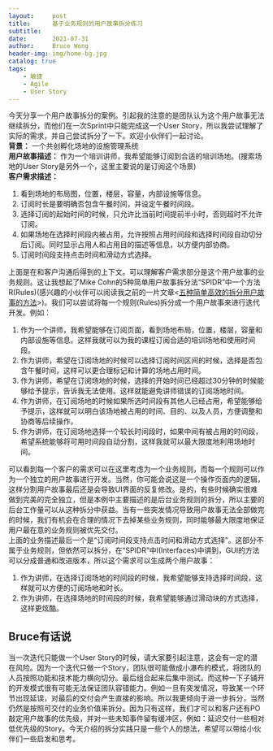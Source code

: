 ```yaml
---
layout:     post
title:      基于业务规则的用户故事拆分练习 
subtitle:   
date:       2021-07-31
author:     Bruce Wong
header-img: img/home-bg.jpg 
catalog: true
tags:
    - 敏捷
    - Agile
    - User Story
---
```


今天分享一个用户故事拆分的案例。引起我的注意的是团队认为这个用户故事无法继续拆分，而他们在一次Sprint中只能完成这一个User Story，所以我尝试理解了实际的需求，并自己尝试拆分了一下。欢迎小伙伴们一起讨论。  
**背景：** 一个共创孵化场地的设施管理系统  
**用户故事描述：** 作为一个培训讲师，我希望能够订阅到合适的培训场地。(搜索场地的User Story是另外一个，这里主要说的是订阅这个场景)  
**客户需求描述：**  
1. 看到场地的布局图，位置，楼层，容量，内部设施等信息。  
2. 订阅时长是要明确否包含午餐时间，并设定午餐时间段。 
3. 选择订阅的起始时间的时候，只允许比当前时间提前半小时，否则超时不允许订阅。  
4. 如果场地在选择时间段内被占用，允许按照占用时间段和选择时间段自动切分后订阅。同时显示占用人和占用目的描述等信息，以方便内部协商。  
5. 订阅时间段支持点击时间和滑动方式选择。  

上面是在和客户沟通后得到的上下文。可以理解客户需求部分是这个用户故事的业务规则。这让我想起了Mike Cohn的5种简单用户故事拆分法“SPIDR”中一个方法R(Rules)(感兴趣的小伙伴可以阅读我之前的一片文章<[五种简单高效的拆分用户故事的方法](https://brucetalk.com/2020/09/26/split-userstory/)>)。我们可以尝试将每一个规则(Rules)拆分成一个用户故事来进行迭代开发。例如：
1. 作为一个讲师，我希望能够在订阅页面，看到场地布局，位置，楼层，容量和内部设施等信息。这样我就可以为我的课程订阅合适的培训场地和使用时间段。  
2. 作为讲师，希望在订阅场地的时候可以选择订阅时间区间的时候，选择是否包含午餐时间，这样可以更合理标记和计算的场地占用时间。  
3. 作为讲师，希望在订阅场地的时候，选择的开始时间已经超过30分钟的时候能够给予提示，告诉我无法使用。这样就能避免讲师错误的订阅场地时间。  
4. 作为讲师，在订阅场地的时候如果所选时间段有其他人已经占用，希望能够给予提示，这样就可以明白该场地被占用的时间、目的、以及人员，方便调整和协商等后续操作。  
5. 作为讲师，在订阅场地选择一个较长时间段时，如果中间有被占用的时间段，希望系统能够将可用时间段自动分割，这样我就可以最大限度地利用场地时间。  

可以看到每一个客户的需求可以在这里考虑为一个业务规则，而每一个规则可以作为一个独立的用户故事进行开发。当然，你可能会说这是一个操作页面内的逻辑，这样分割用户故事最后还是会导致UI界面的反复修改。是的，有些时候确实很难做到完美的完全独立，但是本例中主要描述的是后台业务规则的拆分，所以主要的后台工作量可以从这种拆分中获益。当有一些突发情况导致用户故事无法全部做完的时候，我们有机会在合理的情况下去掉某些业务规则，同时能够最大限度地保证用户最在意的业务规则被优先交付。  
上面的业务描述最后一个是“订阅时间段支持点击时间和滑动方式选择”。这部分不属于业务规则，但依然可以拆分，在“SPIDR”中I(Interfaces)中讲到，GUI的方法可以分成普通和改进版本，所以这个需求可以生成两个用户故事：
1. 作为讲师，在选择订阅场地的时间段的时候，我希望能够支持选择时间段，这样就可以方便的订阅场地和时长。  
2. 作为讲师，在选择场地的时间段的时候，我希望能够通过滑动块的方式选择，这样更炫酷。  


## Bruce有话说  
当一次迭代只能做一个User Story的时候，请大家要引起注意，这会有一定的潜在风险。因为一个迭代只做一个Story，团队很可能做成小瀑布的模式，将团队的人员按照功能和技术能力横向切分。最后组合起来后集中测试。而这种一下子铺开的开发模式很有可能无法保证团队容错能力。例如一旦有突发情况，导致某一个环节出现延误，对最后的交付会产生直接的影响。所以我更倾向于进一步拆分，当然仍然是按照可交付的业务价值来拆分。因为只有这样，我们才可以和客户还有PO敲定用户故事的优先级，并对一些未知事件留有缓冲区，例如：延迟交付一些相对低优先级的Story。今天介绍的拆分实践只是一些个人的想法，希望可以带给小伙伴们一些启发和思考。
